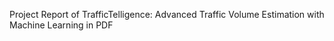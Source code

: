 Project Report of TrafficTelligence: Advanced Traffic Volume Estimation with Machine Learning in PDF
